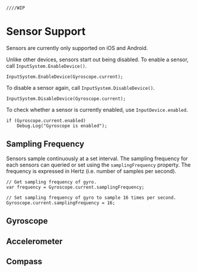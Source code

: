     ////WIP

# Sensor Support

Sensors are currently only supported on iOS and Android.

Unlike other devices, sensors start out being disabled. To enable a sensor, call `InputSystem.EnableDevice()`.

```
InputSystem.EnableDevice(Gyroscope.current);
```

To disable a sensor again, call `InputSystem.DisableDevice()`.

```
InputSystem.DisableDevice(Gyroscope.current);
```

To check whether a sensor is currently enabled, use `InputDevice.enabled`.

```
if (Gyroscope.current.enabled)
    Debug.Log("Gyroscope is enabled");
```

## Sampling Frequency

Sensors sample continuously at a set interval. The sampling frequency for each sensors can queried or set using the `samplingFrequency` property. The frequency is expressed in Hertz (i.e. number of samples per second).

```
// Get sampling frequency of gyro.
var frequency = Gyroscope.current.samplingFrequency;

// Set sampling frequency of gyro to sample 16 times per second.
Gyroscope.current.samplingFrequency = 16;
```

## Gyroscope

## Accelerometer

## Compass
